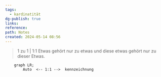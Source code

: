 ```yaml
---
tags:
  - kardinatität
dg-publish: true
links: 
reference: 
path: Notes
created: 2024-05-14 08:56
---
```

> 1 zu 1 | 1:1
> Etwas gehört nur zu etwas und diese etwas gehört nur zu dieser Etwas.

```mermaid  
	graph LR;
	    Auto  <-- 1:1 -->  kennzeichnung
```